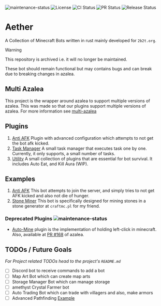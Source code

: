 ![maintenance-status](https://img.shields.io/badge/maintenance-deprecated-red.svg)
![License](https://img.shields.io/github/license/AS1100K/aether)
![CI Status](https://img.shields.io/github/actions/workflow/status/AS1100K/aether/ci.yml?event=push&label=CI)
![PR Status](https://img.shields.io/github/actions/workflow/status/AS1100K/aether/pr.yml?event=pull_request&label=PR)
![Release Status](https://img.shields.io/github/actions/workflow/status/AS1100K/aether/release.yml?event=push&label=RELEASE)

# Aether
A Collection of Minecraft Bots written in rust mainly developed for `2b2t.org`.

> [!WARNING]
> This repository is archived i.e. it will no longer be maintained.
>
> These bot should remain functional but may contains bugs and can break due to breaking changes in azalea.

## Multi Azalea
This project is the wrapper around azalea to support multiple versions of azalea. This was made so that our plugins
support multiple versions of azalea. For more information see [multi-azalea](./multi-azalea/README.md)

## Plugins
1. [Anti AFK](./plugins/anti-afk) Plugin with advanced configuration which attempts to not get the bot afk kicked.
2. [Task Manager](./plugins/task-manager) A small task manager that executes task one by one. Currently, it only supports,
   a small number of tasks.
3. [Utility](./plugins/utility) A small collection of plugins that are essential for bot survival. It includes Auto Eat, and
   Kill Aura (WIP).

## Examples
1. [Anti AFK](./examples/anti-afk) This bot attempts to join the server, and simply tries to not get AFK kicked and also
    not die of hunger.
2. [Stone Miner](./examples/stone-miner) This bot is specifically designed for mining stones in a stone generator at `craftmc.pl`
   for my friend.

### Deprecated Plugins ![maintenance-status](https://img.shields.io/badge/maintenance-deprecated-red.svg)
* [Auto-Mine](https://github.com/AS1100K/aether/tree/deprecated/plugins/auto-mine) plugin is the implementation of holding left-click in minecraft. Also, available at [PR #168](https://github.com/azalea-rs/azalea/pull/168) of azalea.

## TODOs / Future Goals
_For Project related TODOs head to the project's `README.md`_

- [ ] Discord bot to receive commands to add a bot
- [ ] Map Art Bot which can create map arts
- [ ] Storage Manager Bot which can manage storage
- [ ] amethyst Crystal Farmer bot
- [ ] Auto Trading Bot which can trade with villagers and also, make armors
- [ ] Advanced Pathfinding [Example](https://github.com/adepierre/Botcraft/blob/master/Visuals/pathfinding_climb.gif)
